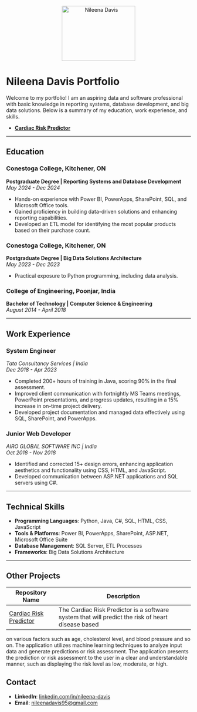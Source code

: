 <p align="center">
  <a href="https://linkedin.com/in/nileena-davis">
    <img src="Nileena_photo.jpg" alt="Nileena Davis" width="200" height="150">
  </a>
</p>

# Nileena Davis Portfolio

Welcome to my portfolio! I am an aspiring data and software professional with basic knowledge in reporting systems, database development, and big data solutions. Below is a summary of my education, work experience, and skills.
- **[Cardiac Risk Predictor](https://github.com/gsebastian11/Cardiac_Risk_Predictor_UI)**  
---

## Education

### Conestoga College, Kitchener, ON  
**Postgraduate Degree | Reporting Systems and Database Development**  
*May 2024 - Dec 2024*  
- Hands-on experience with Power BI, PowerApps, SharePoint, SQL, and Microsoft Office tools.  
- Gained proficiency in building data-driven solutions and enhancing reporting capabilities.  
- Developed an ETL model for identifying the most popular products based on their purchase count.  

### Conestoga College, Kitchener, ON  
**Postgraduate Degree | Big Data Solutions Architecture**  
*May 2023 - Dec 2023*  
- Practical exposure to Python programming, including data analysis.

### College of Engineering, Poonjar, India  
**Bachelor of Technology | Computer Science & Engineering**  
*August 2014 - April 2018*  

---

## Work Experience  

### **System Engineer**  
*Tata Consultancy Services | India*  
*Dec 2018 - Apr 2023*  
- Completed 200+ hours of training in Java, scoring 90% in the final assessment.  
- Improved client communication with fortnightly MS Teams meetings, PowerPoint presentations, and progress updates, resulting in a 15% increase in on-time project delivery.  
- Developed project documentation and managed data effectively using SQL, SharePoint, and PowerApps.  

### **Junior Web Developer**  
*AIRO GLOBAL SOFTWARE INC | India*  
*Oct 2018 - Nov 2018*  
- Identified and corrected 15+ design errors, enhancing application aesthetics and functionality using CSS, HTML, and JavaScript.  
- Developed communication between ASP.NET applications and SQL servers using C#.  

---

## Technical Skills  

- **Programming Languages**: Python, Java, C#, SQL, HTML, CSS, JavaScript  
- **Tools & Platforms**: Power BI, PowerApps, SharePoint, ASP.NET, Microsoft Office Suite  
- **Database Management**: SQL Server, ETL Processes  
- **Frameworks**: Big Data Solutions Architecture  

---
## Other Projects

| Repository Name                 | Description                                                                 |
|---------------------------------|-----------------------------------------------------------------------------|
| [Cardiac Risk Predictor](https://github.com/gsebastian11/Cardiac_Risk_Predictor_UI)| The Cardiac Risk Predictor is a software system that will predict the risk of heart disease based 
on various factors such as age, cholesterol level, and blood pressure and so on. The application 
utilizes machine learning techniques to analyze input data and generate predictions or risk assessment. The 
application presents the prediction or risk assessment to the user in a clear and understandable manner, such as 
displaying the risk level as low, moderate, or high.  


## Contact  
 
- **LinkedIn**: [linkedin.com/in/nileena-davis](https://linkedin.com/in/nileena-davis)  
- **Email**: nileenadavis95@gmail.com  
